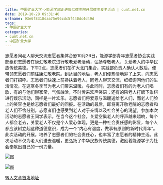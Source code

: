```yaml
---
title: 中国矿业大学->能源学部走进康汇敬老院开展敬老爱老活动 | cumt.net.cn
date: 2019-10-28 09:31:40
urlname: 93e6f8318daa75e96cdc5f440dc4d49d
tags: 
- 中国矿业大学
categories:
- cumt.net.cn
- 中国矿业大学
---
```

志愿者同老人聊天交流志愿者集体合影10月26日，能源学部青年志愿者协会实践部组织志愿者在康汇敬老院进行敬老爱老活动，弘扬尊敬老人、关爱老人的中华民族传统美德。下午2点，志愿者们在矿大北门集合，实践部负责人确认人数后，便带领志愿者们前往康汇敬老院。到达目的地后，老人们便热情地迎了上来，向志愿者们打招呼。志愿者们快速上前搀扶着老人，同老人聊天交流，细细询问他们的生活情况，在这寒冬季节为老人们带来温暖。与此同时，志愿者们有的为老人们唱歌，有的与他们聊家常，气氛融洽，不时传来欢声笑语；还有的陪老人打牌下象棋进行娱乐活动，同样是一片欢乐。志愿者们将爱意与温暖送给老人们，而老人们脸上的笑容也是给志愿者们最好的回报。在活动的最后，即将离开敬老院的志愿者和老人们不舍分别，志愿者们也感受到老人对于亲情以及社会关心的渴望。参加本次活动的志愿者王同学表示，在当今这个社会，关爱空巢老人的呼声越来越响，每个人都会老去，关爱老人不仅是个人爱心体现，更是一种社会责任感的彰显，每个人都应该树立起这种道德意识，成为一个“内心有温度，做事有原则的新时代青年”。此次活动的开展，培养了志愿者们的社会责任心，也丰富了志愿者的精神生活。此次活动不仅为老人们送去温暖，更弘扬了中华民族传统美德，激励着能源学子为社会奉献出自己的一份力量。

![图](http://xwzx.cumt.edu.cn/_upload/article/images/c2/ea/98e8c0d44ab886df64461ebd0efa/aeb5f4ee-0b9a-47c5-9a1d-1321172eee58.jpg)

![图](http://xwzx.cumt.edu.cn/_upload/article/images/c2/ea/98e8c0d44ab886df64461ebd0efa/6412a50c-4804-4f75-9209-081aed5e9e99.jpg)

[转入文章首发地址](http://xwzx.cumt.edu.cn/58/88/c523a546952/page.htm)